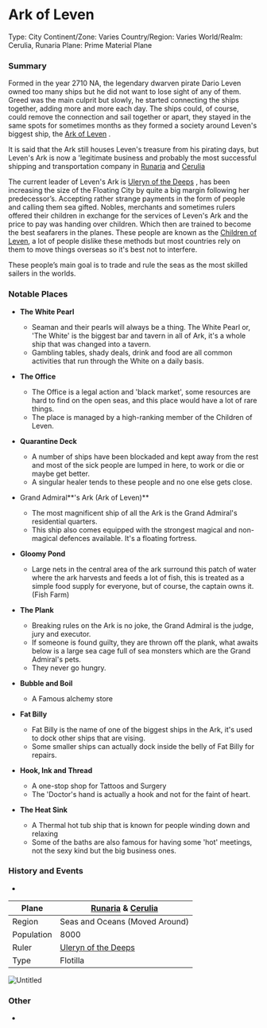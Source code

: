 # Ark of Leven

Type: City
Continent/Zone: Varies
Country/Region: Varies
World/Realm: Cerulia, Runaria
Plane: Prime Material Plane

### Summary

Formed in the year 2710 NA, the legendary dwarven pirate Dario Leven owned too many ships but he did not want to lose sight of any of them. Greed was the main culprit but slowly, he started connecting the ships together, adding more and more each day. The ships could, of course, could remove the connection and sail together or apart, they stayed in the same spots for sometimes months as they formed a society around Leven's biggest ship, the [Ark of Leven](Ark%20of%20Leven%20fe59ba89f7544b90ba139ded1b5b992e.md) .

It is said that the Ark still houses Leven's treasure from his pirating days, but Leven's Ark is now a 'legitimate business and probably the most successful shipping and transportation company in [Runaria](Runaria%2013a9b9a7f3ee4868a3a851155c4ea24b.md) and [Cerulia](Cerulia%208fad80600fff487ab3fd9d21ef4f94c7.md) 

The current leader of Leven's Ark is [Uleryn of the Deeps](Uleryn%20of%20the%20Deeps%204d60deafabe24f8787440a3e81098ea5.md) , has been increasing the size of the Floating City by quite a big margin following her predecessor’s. Accepting rather strange payments in the form of people and calling them sea gifted. Nobles, merchants and sometimes rulers offered their children in exchange for the services of Leven's Ark and the price to pay was handing over children. Which then are trained to become the best seafarers in the planes. These people are known as the [Children of Leven](Children%20of%20Leven%2030e9783ada974b4585cd6c5222c05939.md), a lot of people dislike these methods but most countries rely on them to move things overseas so it's best not to interfere.

These people’s main goal is to trade and rule the seas as the most skilled sailers in the worlds.

### Notable Places

- **The White Pearl**
    
    
    - Seaman and their pearls will always be a thing. The White Pearl or, 'The White' is the biggest bar and tavern in all of Ark, it's a whole ship that was changed into a tavern.
    - Gambling tables, shady deals, drink and food are all common activities that run through the White on a daily basis.
- **The Office**
    - The Office is a legal action and 'black market', some resources are hard to find on the open seas, and this place would have a lot of rare things.
    - The place is managed by a high-ranking member of the Children of Leven.
- **Quarantine Deck**
    - A number of ships have been blockaded and kept away from the rest and most of the sick people are lumped in here, to work or die or maybe get better.
    - A singular healer tends to these people and no one else gets close.
- Grand Admiral**'s Ark (Ark of Leven)**
    - The most magnificent ship of all the Ark is the Grand Admiral's residential quarters.
    - This ship also comes equipped with the strongest magical and non-magical defences available. It's a floating fortress.
- **Gloomy Pond**
    - Large nets in the central area of the ark surround this patch of water where the ark harvests and feeds a lot of fish, this is treated as a simple food supply for everyone, but of course, the captain owns it. (Fish Farm)
- **The Plank**
    - Breaking rules on the Ark is no joke, the Grand Admiral is the judge, jury and executor.
    - If someone is found guilty, they are thrown off the plank, what awaits below is a large sea cage full of sea monsters which are the Grand Admiral's pets.
    - They never go hungry.
- **Bubble and Boil**
    - A Famous alchemy store
- **Fat Billy**
    - Fat Billy is the name of one of the biggest ships in the Ark, it's used to dock other ships that are vising.
    - Some smaller ships can actually dock inside the belly of Fat Billy for repairs.
- **Hook, Ink and Thread**
    - A one-stop shop for Tattoos and Surgery
    - The 'Doctor's hand is actually a hook and not for the faint of heart.
- **The Heat Sink**
    - A Thermal hot tub ship that is known for people winding down and relaxing
    - Some of the baths are also famous for having some 'hot' meetings, not the sexy kind but the big business ones.

### History and Events

-

| Plane | [Runaria](Runaria%2013a9b9a7f3ee4868a3a851155c4ea24b.md) & [Cerulia](Cerulia%208fad80600fff487ab3fd9d21ef4f94c7.md)  |
| --- | --- |
| Region | Seas and Oceans (Moved Around) |
| Population | 8000 |
| Ruler | [Uleryn of the Deeps](Uleryn%20of%20the%20Deeps%204d60deafabe24f8787440a3e81098ea5.md)  |
| Type | Flotilla |

![Untitled](Untitled%2017.png)

### Other

-